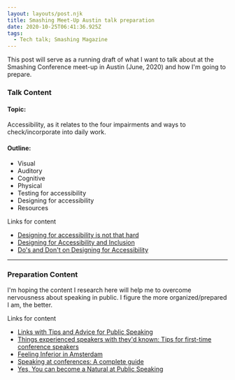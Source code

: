```yaml
---
layout: layouts/post.njk
title: Smashing Meet-Up Austin talk preparation
date: 2020-10-25T06:41:36.925Z
tags:
  - Tech talk; Smashing Magazine
---
```

This post will serve as a running draft of what I want to talk about at the Smashing Conference meet-up in Austin (June, 2020) and how I'm going to prepare.

### Talk Content

#### Topic:

Accessibility, as it relates to the four impairments and ways to check/incorporate into daily work.

#### Outline:

* Visual
* Auditory
* Cognitive
* Physical
* Testing for accessibility
* Designing for accessibility
* Resources

Links for content

* [Designing for accessibility is not that hard](https://uxdesign.cc/designing-for-accessibility-is-not-that-hard-c04cc4779d94)
* [Designing for Accessibility and Inclusion](https://www.smashingmagazine.com/2018/04/designing-accessibility-inclusion/)
* [Do's and Don't on Designing for Accessibility](https://accessibility.blog.gov.uk/2016/09/02/dos-and-donts-on-designing-for-accessibility/)

- - -

### Preparation Content

I'm hoping the content I research here will help me to overcome nervousness about speaking in public. I figure the more organized/prepared I am, the better.

Links for content

* [Links with Tips and Advice for Public Speaking](https://marcthiele.com/notes/links-with-tips-and-advice-for-public-speaking)
* [Things experienced speakers with they'd known: Tips for first-time conference speakers](https://blog.usejournal.com/things-i-wish-id-known-tips-for-first-time-conference-speakers-ffa4ca438ea)
* [Feeling Inferior in Amsterdam](https://medium.com/@greggpollack/feeling-inferior-in-amsterdam-b282e92bebbe)
* [Speaking at conferences: A complete guide](https://hackernoon.com/dressing-for-the-stage-theatre-rules-apply-90a29614ad67)
* [Yes, You can become a Natural at Public Speaking](https://www.maconferenceforwomen.org/yes-can-become-natural-public-speaking/)